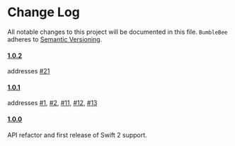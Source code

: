 # Change Log
All notable changes to this project will be documented in this file.
`BumbleBee` adheres to [Semantic Versioning](http://semver.org/).

#### [1.0.2](https://github.com/tomaskraina/bumblebee/tree/1.0.2)

addresses [#21](https://github.com/daltoniam/bumblebee/issues/21)

#### [1.0.1](https://github.com/daltoniam/bumblebee/tree/1.0.1)

addresses [#1](https://github.com/daltoniam/bumblebee/issues/1), [#2](https://github.com/daltoniam/bumblebee/issues/2), [#11](https://github.com/daltoniam/bumblebee/issues/11), [#12](https://github.com/daltoniam/bumblebee/issues/12), [#13](https://github.com/daltoniam/bumblebee/issues/13)

#### [1.0.0](https://github.com/daltoniam/bumblebee/tree/1.0.0)

API refactor and first release of Swift 2 support.
